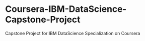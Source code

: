 # Coursera-IBM-DataScience-Capstone-Project
Capstone Project for IBM DataScience Specialization on Coursera
